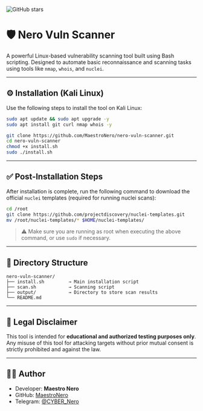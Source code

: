 ![GitHub stars](https://img.shields.io/github/stars/MaestroNero/nero-vuln-scanner?style=social)

# 🛡️ Nero Vuln Scanner

A powerful Linux-based vulnerability scanning tool built using Bash scripting. Designed to automate basic reconnaissance and scanning tasks using tools like `nmap`, `whois`, and `nuclei`.

---

## ⚙️ Installation (Kali Linux)

Use the following steps to install the tool on Kali Linux:

```bash
sudo apt update && sudo apt upgrade -y
sudo apt install git curl nmap whois -y

git clone https://github.com/MaestroNero/nero-vuln-scanner.git
cd nero-vuln-scanner
chmod +x install.sh
sudo ./install.sh
```

---

## ✅ Post-Installation Steps

After installation is complete, run the following command to download the official `nuclei` templates (required for running nuclei scans):

```bash
cd /root
git clone https://github.com/projectdiscovery/nuclei-templates.git
mv /root/nuclei-templates/* $HOME/nuclei-templates/
```

> ⚠️ Make sure you are running as root when executing the above command, or use `sudo` if necessary.

---

## 📂 Directory Structure

```
nero-vuln-scanner/
├── install.sh         → Main installation script
├── scan.sh            → Scanning script
├── output/            → Directory to store scan results
└── README.md
```

---

## 🧠 Legal Disclaimer

This tool is intended for **educational and authorized testing purposes only**. Any misuse of this tool for attacking targets without prior mutual consent is strictly prohibited and against the law.

---

## 👨‍💻 Author

- Developer: **Maestro Nero**
- GitHub: [MaestroNero](https://github.com/MaestroNero)
- Telegram: [@CYBER_Nero](https://t.me/CYBER_Nero)
